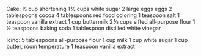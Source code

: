 Cake:
½ cup shortening
1 ½ cups white sugar
2 large eggs eggs
2 tablespoons cocoa
4 tablespoons red food coloring
1 teaspoon salt
1 teaspoon vanilla extract
1 cup buttermilk
2 ½ cups sifted all-purpose flour
1 ½ teaspoons baking soda
1 tablespoon distilled white vinegar

Icing:
5 tablespoons all-purpose flour
1 cup milk
1 cup white sugar
1 cup butter, room temperature
1 teaspoon vanilla extract